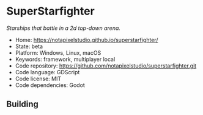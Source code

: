# SuperStarfighter

_Starships that battle in a 2d top-down arena._

- Home: https://notapixelstudio.github.io/superstarfighter/
- State: beta
- Platform: Windows, Linux, macOS
- Keywords: framework, multiplayer local
- Code repository: https://github.com/notapixelstudio/superstarfighter.git
- Code language: GDScript
- Code license: MIT
- Code dependencies: Godot

## Building

